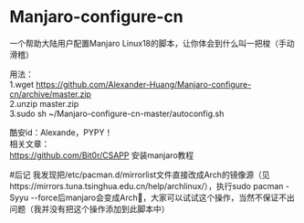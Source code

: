 # Manjaro-configure-cn
一个帮助大陆用户配置Manjaro Linux18的脚本，让你体会到什么叫一把梭（手动滑稽）

用法：  
1.wget https://github.com/Alexander-Huang/Manjaro-configure-cn/archive/master.zip  
2.unzip master.zip  
3.sudo sh ~/Manjaro-configure-cn-master/autoconfig.sh  

酷安id：Alexande，PYPY！  
相关文章：  
https://github.com/Bit0r/CSAPP 安装manjaro教程

#后记
我发现把/etc/pacman.d/mirrorlist文件直接改成Arch的镜像源（见https://mirrors.tuna.tsinghua.edu.cn/help/archlinux/），执行sudo pacman -Syyu --force后manjaro会变成Arch🤔，大家可以试试这个操作，当然不保证不出问题（我并没有把这个操作添加到此脚本中）
